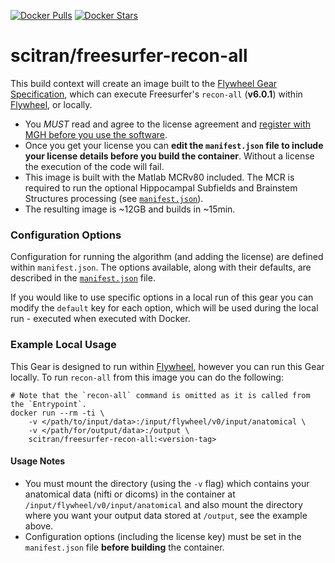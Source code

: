 [![Docker Pulls](https://img.shields.io/docker/pulls/scitran/freesurfer-recon-all.svg)](https://hub.docker.com/r/scitran/freesurfer-recon-all/)
[![Docker Stars](https://img.shields.io/docker/stars/scitran/freesurfer-recon-all.svg)](https://hub.docker.com/r/scitran/freesurfer-recon-all/)
# scitran/freesurfer-recon-all

This build context will create an image built to the [Flywheel Gear Specification](https://github.com/flywheel-io/gears/tree/master/spec), which can execute Freesurfer's `recon-all` (**v6.0.1**) within [Flywheel](https://flywheel.io), or locally.

* You *MUST* read and agree to the license agreement and [register with MGH before you use the software](https://surfer.nmr.mgh.harvard.edu/registration.html).
* Once you get your license you can **edit the `manifest.json` file to include your license details before you build the container**. Without a license the execution of the code will fail.
* This image is built with the Matlab MCRv80 included. The MCR is required to run the optional Hippocampal Subfields and Brainstem Structures processing (see [`manifest.json`](manifest.json)).
* The resulting image is ~12GB and builds in ~15min.


### Configuration Options ###
Configuration for running the algorithm (and adding the license) are defined within `manifest.json`. The options available, along with their defaults, are described in the [`manifest.json`](manifest.json) file.

If you would like to use specific options in a local run of this gear you can modify the `default` key for each option, which will be used during the local run - executed when executed with Docker.

### Example Local Usage ###
This Gear is designed to run within [Flywheel](https://flywheel.io), however you can run this Gear locally. To run ```recon-all``` from this image you can do the following:
```
# Note that the `recon-all` command is omitted as it is called from the `Entrypoint`.
docker run --rm -ti \
    -v </path/to/input/data>:/input/flywheel/v0/input/anatomical \
    -v </path/for/output/data>:/output \
    scitran/freesurfer-recon-all:<version-tag>
```

#### Usage Notes ####
* You must mount the directory (using the `-v` flag) which contains your anatomical data (nifti or dicoms) in the container at `/input/flywheel/v0/input/anatomical` and also mount the directory where you want your output data stored at `/output`, see the example above.
* Configuration options (including the license key) must be set in the `manifest.json` file **before building** the container.
